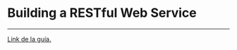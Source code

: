<h1>Building a RESTful Web Service</h1>
<hr>
<a href="https://spring.io/guides/gs/rest-service/">Link de la guía.</a>